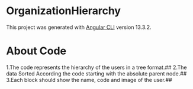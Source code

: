 # OrganizationHierarchy

This project was generated with [Angular CLI](https://github.com/angular/angular-cli) version 13.3.2.

# About Code
1.The code represents the hierarchy of the users in a tree format.##
2.The data Sorted According the code starting with the absolute parent node.##
3.Each block should show the name, code and image of the user.##

